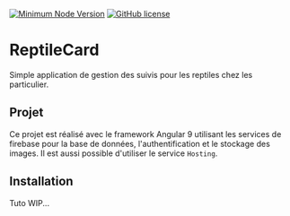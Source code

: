 [![Minimum Node Version](https://img.shields.io/badge/node-%3E%3D%2012-brightgreen.svg)](https://nodejs.org/fr/)
[![GitHub license](https://img.shields.io/badge/License-MIT-blue.svg)](https://github.com/SimonDevelop/reptile-card/blob/master/LICENSE)
# ReptileCard

Simple application de gestion des suivis pour les reptiles chez les particulier.

## Projet
Ce projet est réalisé avec le framework Angular 9 utilisant les services de firebase pour la base de données, l'authentification et le stockage des images. Il est aussi possible d'utiliser le service `Hosting`.

## Installation

Tuto WIP...
